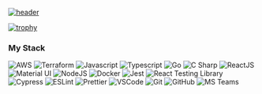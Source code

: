 [![header](https://capsule-render.vercel.app/api?type=soft&color=91bd83&height=80&text=jansepke&fontSize=32&animation=fadeIn&fontAlignY=45&desc=The%20important%20thing%20is%20not%20to%20stop%20questioning&descSize=12&descAlignY=75)](https://jansepke.de)

[![trophy](https://github-profile-trophy.vercel.app/?username=jansepke&rank=-C,-B&theme=flat&margin-w=10&no-frame=true)](https://github.com/ryo-ma/github-profile-trophy)

### My Stack

![AWS](https://img.shields.io/badge/-AWS-232F3E?style=flat&logo=amazonaws&logoColor=white)
![Terraform](https://img.shields.io/badge/-Terraform-7B42BC?style=flat&logo=terraform&logoColor=white)
![Javascript](https://img.shields.io/badge/-JavaScript-EDD222?style=flat&logo=javascript&logoColor=white)
![Typescript](https://img.shields.io/badge/-TypeScript-3178C6?style=flat&logo=typescript&logoColor=white)
![Go](https://img.shields.io/badge/-Go-00ADD8?style=flat&logo=go&logoColor=white)
![C Sharp](https://img.shields.io/badge/-C%20Sharp-239120?style=flat&logo=c-sharp&logoColor=white)
![ReactJS](https://img.shields.io/badge/-ReactJS-51CBF2?style=flat&logo=react&logoColor=white)
![Material UI](https://img.shields.io/badge/-Material%20UI-007FFF?style=flat&logo=mui&logoColor=white)
![NodeJS](http://img.shields.io/badge/-NodeJS-6EBF20?style=flat&logo=node.js&logoColor=white)
![Docker](https://img.shields.io/badge/-Docker-2496ED?style=flat&logo=docker&logoColor=white)
![Jest](https://img.shields.io/badge/-Jest-C21325?style=flat&logo=jest&logoColor=white)
![React Testing Library](https://img.shields.io/badge/-React%20Testing%20Library-e9554d?style=flat&logo=octopusdeploy&logoColor=white)
![Cypress](https://img.shields.io/badge/-Cypress-17202C?style=flat&logo=cypress&logoColor=white)
![ESLint](https://img.shields.io/badge/-ESLint-4B32C3?style=flat&logo=eslint&logoColor=white)
![Prettier](https://img.shields.io/badge/-Prettier-F7B93E?style=flat&logo=eslint&logoColor=white)
![VSCode](https://img.shields.io/badge/-VSCode-007ACC?style=flat&logo=visual-studio-code&logoColor=white)
![Git](https://img.shields.io/badge/-Git-F05032?style=flat&logo=git&logoColor=white)
![GitHub](https://img.shields.io/badge/-Github-181717?style=flat&logo=github&logoColor=white)
![MS Teams](https://img.shields.io/badge/-MS%20Teams-6264A7?style=flat&logo=microsoftteams&logoColor=white)
